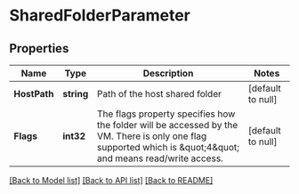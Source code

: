 # SharedFolderParameter

## Properties
Name | Type | Description | Notes
------------ | ------------- | ------------- | -------------
**HostPath** | **string** | Path of the host shared folder | [default to null]
**Flags** | **int32** | The flags property specifies how the folder will be accessed by the VM. There is only one flag supported which is \&quot;4\&quot; and means read/write access.  | [default to null]

[[Back to Model list]](../README.md#documentation-for-models) [[Back to API list]](../README.md#documentation-for-api-endpoints) [[Back to README]](../README.md)


